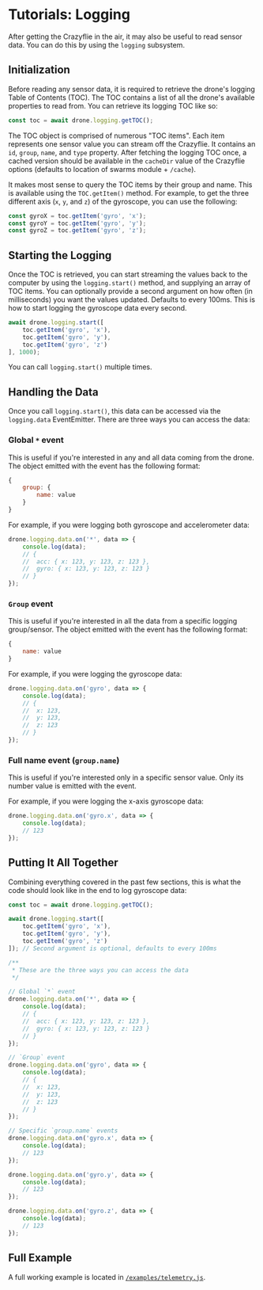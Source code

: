# Tutorials: Logging

After getting the Crazyflie in the air, it may also be useful to read sensor data. You can do this by using the `logging` subsystem.

## Initialization

Before reading any sensor data, it is required to retrieve the drone's logging Table of Contents (TOC). The TOC contains a list of all the drone's available properties to read from. You can retrieve its logging TOC like so:

```javascript
const toc = await drone.logging.getTOC();
```

The TOC object is comprised of numerous "TOC items". Each item represents one sensor value you can stream off the Crazyflie. It contains an `id`, `group`, `name`, and `type` property. After fetching the logging TOC once, a cached version should be available in the `cacheDir` value of the Crazyflie options (defaults to location of swarms module + `/cache`).

It makes most sense to query the TOC items by their group and name. This is available using the `TOC.getItem()` method. For example, to get the three different axis (`x`, `y`, and `z`) of the gyroscope, you can use the following:

```javascript
const gyroX = toc.getItem('gyro', 'x');
const gyroY = toc.getItem('gyro', 'y');
const gyroZ = toc.getItem('gyro', 'z');
```

## Starting the Logging

Once the TOC is retrieved, you can start streaming the values back to the computer by using the `logging.start()` method, and supplying an array of TOC items. You can optionally provide a second argument on how often (in milliseconds) you want the values updated. Defaults to every 100ms. This is how to start logging the gyroscope data every second.

```javascript
await drone.logging.start([
	toc.getItem('gyro', 'x'),
	toc.getItem('gyro', 'y'),
	toc.getItem('gyro', 'z')
], 1000);
```

You can call `logging.start()` multiple times.

## Handling the Data

Once you call `logging.start()`, this data can be accessed via the `logging.data` EventEmitter. There are three ways you can access the data:

### Global `*` event

This is useful if you're interested in any and all data coming from the drone. The object emitted with the event has the following format:

```javascript
{
	group: {
		name: value
	}
}
```

For example, if you were logging both gyroscope and accelerometer data:

```javascript
drone.logging.data.on('*', data => {
	console.log(data);
	// {
	// 	acc: { x: 123, y: 123, z: 123 },
	// 	gyro: { x: 123, y: 123, z: 123 }
	// }
});
```

### `Group` event

This is useful if you're interested in all the data from a specific logging group/sensor. The object emitted with the event has the following format:

```javascript
{
	name: value
}
```

For example, if you were logging the gyroscope data:

```javascript
drone.logging.data.on('gyro', data => {
	console.log(data);
	// {
	// 	x: 123,
	// 	y: 123,
	// 	z: 123
	// }
});
```

### Full name event (`group.name`)

This is useful if you're interested only in a specific sensor value. Only its number value is emitted with the event.

For example, if you were logging the x-axis gyroscope data:

```javascript
drone.logging.data.on('gyro.x', data => {
	console.log(data);
	// 123
});
```

## Putting It All Together

Combining everything covered in the past few sections, this is what the code should look like in the end to log gyroscope data:

```javascript
const toc = await drone.logging.getTOC();

await drone.logging.start([
	toc.getItem('gyro', 'x'),
	toc.getItem('gyro', 'y'),
	toc.getItem('gyro', 'z')
]); // Second argument is optional, defaults to every 100ms

/**
 * These are the three ways you can access the data
 */

// Global `*` event
drone.logging.data.on('*', data => {
	console.log(data);
	// {
	// 	acc: { x: 123, y: 123, z: 123 },
	// 	gyro: { x: 123, y: 123, z: 123 }
	// }
});

// `Group` event
drone.logging.data.on('gyro', data => {
	console.log(data);
	// {
	// 	x: 123,
	// 	y: 123,
	// 	z: 123
	// }
});

// Specific `group.name` events
drone.logging.data.on('gyro.x', data => {
	console.log(data);
	// 123
});

drone.logging.data.on('gyro.y', data => {
	console.log(data);
	// 123
});

drone.logging.data.on('gyro.z', data => {
	console.log(data);
	// 123
});

```

## Full Example

A full working example is located in [`/examples/telemetry.js`](https://github.com/michaelgira23/swarms/blob/master/examples/telemetry.js).
